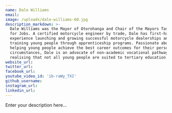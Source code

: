 ```yaml
---
name: Dale Williams
email:
image: /uploads/dale-williams-60.jpg
description_markdown: >-
  Dale Williams was the Mayor of Otorohanga and Chair of the Mayors Taskforce
  for Jobs. A certified motorcycle engineer by trade, Dale has first-hand
  experience launching and growing successful motorcycle dealerships and
  training young people through apprenticeship programs. Passionate about
  helping young people achieve the best career outcomes for their personal
  circumstances, Dale is an advocate of non-academic vocational pathways,
  realising that not all young people are suited to tertiary education.
website_url:
twitter_url:
facebook_url:
youtube_video_id: 'ib-raWy_TXI'
github_username:
instagram_url:
linkedin_url:
---
```


Enter your description here...

